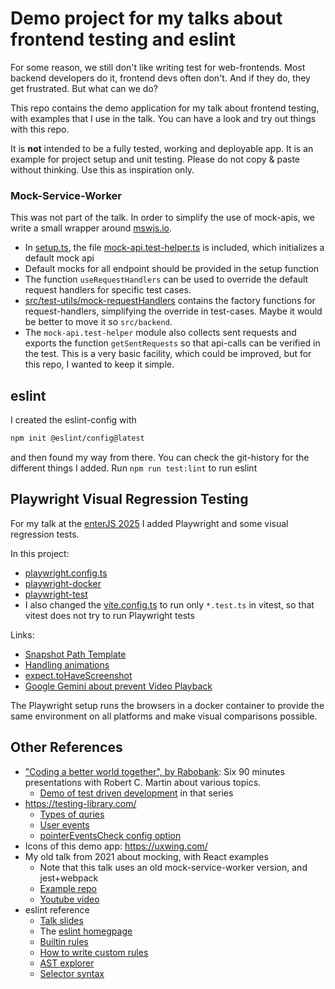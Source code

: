 # Demo project for my talks about frontend testing and eslint

For some reason, we still don't like writing test for web-frontends. Most backend developers do it,
frontend devs often don't. And if they do, they get frustrated. But what can we do?

This repo contains the demo application for my talk about frontend testing, with examples that I use in the talk.
You can have a look and try out things with this repo.

It is **not** intended to be a fully tested, working and deployable app. It is an example for project setup
and unit testing. Please do not copy & paste without thinking. Use this as inspiration only.

### Mock-Service-Worker

This was not part of the talk. In order to simplify the use of mock-apis, we write a small wrapper
around [mswjs.io](https://mswjs.io).

- In [setup.ts](src/test-setup/setup.ts), the file [mock-api.test-helper.ts](src/test-utils/mock-api.test-helper.ts) is
  included, which initializes a default mock api
- Default mocks for all endpoint should be provided in the setup function
- The function `useRequestHandlers` can be used to override the default request handlers for specific test cases.
- [src/test-utils/mock-requestHandlers](src/test-utils/mock-requestHandlers) contains the factory functions for
  request-handlers, simplifying the override in test-cases. Maybe it would be better to move it so `src/backend`.
- The `mock-api.test-helper` module also collects sent requests and exports the function `getSentRequests` so that
  api-calls can be verified in the test. This is a very basic facility, which could be improved, but for this repo,
  I wanted to keep it simple.

## eslint

I created the eslint-config with

```bash
npm init @eslint/config@latest
```

and then found my way from there. You can check the git-history for the different things I added.
Run `npm run test:lint` to run eslint

## Playwright Visual Regression Testing

For my talk at the [enterJS 2025](https://enterjs.de/) I added Playwright and some visual regression tests.

In this project:

- [playwright.config.ts](./playwright.config.ts)
- [playwright-docker](./playwright-docker)
- [playwright-test](./playwright-test)
- I also changed the [vite.config.ts](./vite.config.ts) to run only `*.test.ts` in vitest, so that vitest does
  not try to run Playwright tests

Links:

- [Snapshot Path Template](https://playwright.dev/docs/api/class-testproject#test-project-snapshot-path-template)
- [Handling animations](https://playwright.dev/docs/api/class-page#page-screenshot-option-animations)
- [expect.toHaveScreenshot](https://playwright.dev/docs/api/class-pageassertions#page-assertions-to-have-screenshot-1)
- [Google Gemini about prevent Video Playback](https://g.co/gemini/share/fb30e5cf7780)

The Playwright setup runs the browsers in a docker container to provide the same environment on all platforms and
make visual comparisons possible.

## Other References

- ["Coding a better world together", by Rabobank](https://www.youtube.com/watch?v=7EmboKQH8lM&list=PLKfeKWitifFjqeKI1zU3mwK0hw6wtR5vi&index=1): Six 90 minutes presentations with Robert C. Martin about various topics.
  - [Demo of test driven development](https://www.youtube.com/watch?v=58jGpV2Cg50&t=2628s) in that series
- https://testing-library.com/
  - [Types of quries](https://testing-library.com/docs/queries/about#types-of-queries)
  - [User events](https://testing-library.com/docs/user-event/intro)
  - [pointerEventsCheck config option](https://testing-library.com/docs/user-event/options#pointereventscheck)
- Icons of this demo app: https://uxwing.com/
- My old talk from 2021 about mocking, with React examples
  - Note that this talk uses an old mock-service-worker version, and jest+webpack
  - [Example repo](https://github.com/cosee/techtalk-2021-10-test-it-mock-it)
  - [Youtube video](https://youtu.be/t7SKh7QFgOo)
- eslint reference
  - [Talk slides](./slides/Code-Review-Eslint.pdf)
  - The [eslint homegpage](https://eslint.org/)
  - [Builtin rules](https://eslint.org/docs/latest/rules/)
  - [How to write custom rules](https://eslint.org/docs/latest/extend/custom-rules)
  - [AST explorer](https://astexplorer.net/)
  - [Selector syntax](https://eslint.org/docs/latest/extend/selectors)
